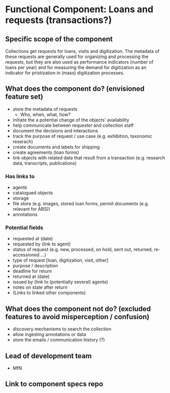Functional Component: Loans and requests  (transactions?)
=======================

## Specific scope of the component

Collections get requests for loans, visits and digitization. The metadata of these requests are generally used for organizing and processing the requests, but they are also used as performance indicators (number of loans per year) and for measuring the demand for digitization as an indicator for priotization in (mass) digitization processes.

## What does the component do? (envisioned feature set)

* store the metadata of requests
   * Who, when, what, how?
* initiate the a potential change of the objects' availability
* help communicate between requester and collection staff
* document the decisions and interactions
* track the purpose of request / use case (e.g. exhibition, taxonomic reserach)
* create documents and labels for shipping
* create agreements (loan forms)
* link objects with related data that result from a transaction (e.g. research data, transcripts, publications)

### Has links to
* agents
* catalogued objects
* storage
* file store (e.g. images, stored loan forms, permit documents (e.g. relevant for ABS))
* annotations

### Potential fields
* requested at (date)
* requested by (link to agent)
* status of request (e.g. new, processed, on hold, sent out, returned, re-accessioned ...)
* type of request [loan, digitization, visit, other]
* purpose / description
* deadline for return
* returned at (date)
* issued by (link to (potentially several) agents)
* notes on state after return
* (Links to linked other components)

## What does the component __not__ do? (excluded features to avoid misperception / confusion)
* discovery mechanisms to search the collection
* allow ingesting annotations or data
* store the emails / communication history (?)

## Lead of development team
* MfN

## Link to component specs repo